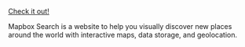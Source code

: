 
[Check it out!](https://mapbox-search-by-uribes.netlify.app/)

Mapbox Search is a website to help you visually discover new places around the world with interactive maps, data storage, and geolocation.
